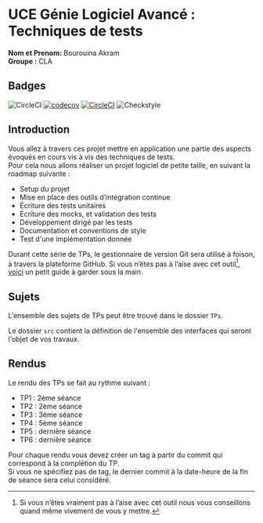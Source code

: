# UCE Génie Logiciel Avancé : Techniques de tests
**Nom et Prenom:** Bourouina Akram  
**Groupe :** CLA

## Badges

![CircleCI](https://circleci.com/gh/akrambourouina/ceri-m1-techniques-de-test/tree/master.svg?style=svg)
[![codecov](https://codecov.io/github/akrambourouina/ceri-m1-techniques-de-test/graph/badge.svg?token=5IZT1CZ00A)](https://codecov.io/github/akrambourouina/ceri-m1-techniques-de-test)
[![CircleCI](https://circleci.com/gh/akrambourouina/ceri-m1-techniques-de-test/tree/master.svg?style=shield)](https://circleci.com/gh/akrambourouina/ceri-m1-techniques-de-test)
![Checkstyle](https://img.shields.io/badge/Checkstyle-Passed-brightgreen)

## Introduction

Vous allez à travers ces projet mettre en application une partie des aspects évoqués en cours vis à vis des techniques de tests.  
Pour cela nous allons réaliser un projet logiciel de petite taille, en suivant la roadmap suivante : 
- Setup du projet
- Mise en place des outils d’intégration continue
- Écriture des tests unitaires
- Écriture des mocks, et validation des tests
- Développement dirigé par les tests
- Documentation et conventions de style
- Test d'une implémentation donnée

Durant cette série de TPs, le gestionnaire de version Git sera utilisé à foison, à travers la plateforme GitHub. Si vous n’êtes pas à l’aise avec cet outil[^1], [voici](http://rogerdudler.github.io/git-guide/) un petit guide à garder sous la main.

## Sujets

L'ensemble des sujets de TPs peut être trouvé dans le dossier `TPs`.

Le dossier `src` contient la définition de l'ensemble des interfaces qui seront l'objet de vos travaux.

## Rendus

Le rendu des TPs se fait au rythme suivant :

- TP1 : 2ème séance
- TP2 : 2ème séance
- TP3 : 3ème séance
- TP4 : 5ème séance
- TP5 : dernière séance
- TP6 : dernière séance

Pour chaque rendu vous devez créer un tag à partir du commit qui correspond à la complétion du TP.  
Si vous ne spécifiez pas de tag, le dernier commit à la date-heure de la fin de séance sera celui considéré.

[^1]: Si vous n’êtes vraiment pas à l’aise avec cet outil nous vous conseillons quand même vivement de vous y mettre.
